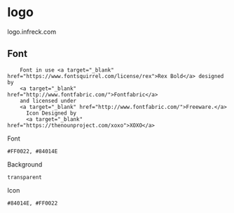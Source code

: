 # logo
logo.infreck.com


## Font

        Font in use <a target="_blank" href="https://www.fontsquirrel.com/license/rex">Rex Bold</a> designed by
        <a target="_blank" href="http://www.fontfabric.com/">Fontfabric</a>
        and licensed under
        <a target="_blank" href="http://www.fontfabric.com/">Freeware.</a>
          Icon Designed by
          <a target="_blank" href="https://thenounproject.com/xoxo">XOXO</a>
          

Font

    #FF0022, #84014E
    
    
Background

    transparent


Icon

    #84014E, #FF0022    
